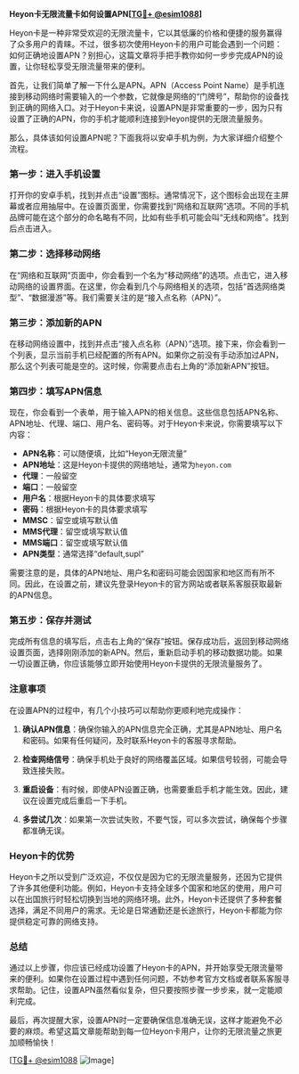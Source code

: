 **Heyon卡无限流量卡如何设置APN[[TG💪+ @esim1088](https://t.me/s/esim1088)]**

Heyon卡是一种非常受欢迎的无限流量卡，它以其低廉的价格和便捷的服务赢得了众多用户的青睐。不过，很多初次使用Heyon卡的用户可能会遇到一个问题：如何正确地设置APN？别担心，这篇文章将手把手教你如何一步步完成APN的设置，让你轻松享受无限流量带来的便利。

首先，让我们简单了解一下什么是APN。APN（Access Point Name）是手机连接到移动网络时需要输入的一个参数，它就像是网络的“门牌号”，帮助你的设备找到正确的网络入口。对于Heyon卡来说，设置APN是非常重要的一步，因为只有设置了正确的APN，你的手机才能顺利连接到Heyon提供的无限流量服务。

那么，具体该如何设置APN呢？下面我将以安卓手机为例，为大家详细介绍整个流程。

### 第一步：进入手机设置

打开你的安卓手机，找到并点击“设置”图标。通常情况下，这个图标会出现在主屏幕或者应用抽屉中。在设置页面里，你需要找到“网络和互联网”选项。不同的手机品牌可能在这个部分的命名略有不同，比如有些手机可能会叫“无线和网络”。找到后点击进入。

### 第二步：选择移动网络

在“网络和互联网”页面中，你会看到一个名为“移动网络”的选项。点击它，进入移动网络的设置界面。在这里，你会看到几个与网络相关的选项，包括“首选网络类型”、“数据漫游”等。我们需要关注的是“接入点名称（APN）”。

### 第三步：添加新的APN

在移动网络设置中，找到并点击“接入点名称（APN）”选项。接下来，你会看到一个列表，显示当前手机已经配置的所有APN。如果你之前没有手动添加过APN，那么这个列表可能是空的。这时候，你需要点击右上角的“添加新APN”按钮。

### 第四步：填写APN信息

现在，你会看到一个表单，用于输入APN的相关信息。这些信息包括APN名称、APN地址、代理、端口、用户名、密码等。对于Heyon卡来说，你需要填写以下内容：

- **APN名称**：可以随便填，比如“Heyon无限流量”
- **APN地址**：这是Heyon卡提供的网络地址，通常为`heyon.com`
- **代理**：一般留空
- **端口**：一般留空
- **用户名**：根据Heyon卡的具体要求填写
- **密码**：根据Heyon卡的具体要求填写
- **MMSC**：留空或填写默认值
- **MMS代理**：留空或填写默认值
- **MMS端口**：留空或填写默认值
- **APN类型**：通常选择“default,supl”

需要注意的是，具体的APN地址、用户名和密码可能会因国家和地区而有所不同。因此，在设置之前，建议先登录Heyon卡的官方网站或者联系客服获取最新的APN信息。

### 第五步：保存并测试

完成所有信息的填写后，点击右上角的“保存”按钮。保存成功后，返回到移动网络设置页面，选择刚刚添加的新APN。然后，重新启动手机的移动数据功能。如果一切设置正确，你应该能够立即开始使用Heyon卡提供的无限流量服务了。

### 注意事项

在设置APN的过程中，有几个小技巧可以帮助你更顺利地完成操作：

1. **确认APN信息**：确保你输入的APN信息完全正确，尤其是APN地址、用户名和密码。如果有任何疑问，及时联系Heyon卡的客服寻求帮助。
   
2. **检查网络信号**：确保手机处于良好的网络覆盖区域。如果信号较弱，可能会导致连接失败。

3. **重启设备**：有时候，即使APN设置正确，也需要重启手机才能生效。因此，建议在设置完成后重启一下手机。

4. **多尝试几次**：如果第一次尝试失败，不要气馁，可以多次尝试，确保每个步骤都准确无误。

### Heyon卡的优势

Heyon卡之所以受到广泛欢迎，不仅仅是因为它的无限流量服务，还因为它提供了许多其他便利功能。例如，Heyon卡支持全球多个国家和地区的使用，用户可以在出国旅行时轻松切换到当地的网络环境。此外，Heyon卡还提供了多种套餐选择，满足不同用户的需求。无论是日常通勤还是长途旅行，Heyon卡都能为你提供稳定可靠的网络支持。

### 总结

通过以上步骤，你应该已经成功设置了Heyon卡的APN，并开始享受无限流量带来的便利。如果你在设置过程中遇到任何问题，不妨参考官方文档或者联系客服寻求帮助。记住，设置APN虽然看似复杂，但只要按照步骤一步步来，就一定能顺利完成。

最后，再次提醒大家，设置APN时一定要确保信息准确无误，这样才能避免不必要的麻烦。希望这篇文章能帮助到每一位Heyon卡用户，让你的无限流量之旅更加顺畅愉快！

[[TG💪+ @esim1088](https://t.me/s/esim1088) ![Image](https://i.postimg.cc/4NQfJmqS/Snipaste-2025-05-13-00-14-12.png)]